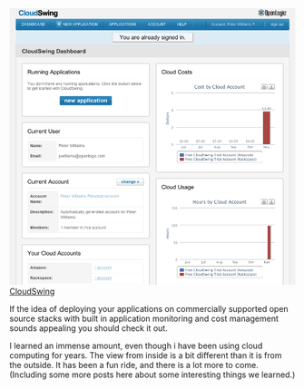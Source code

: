 <a href="http://cloudswing.openlogic.com/"><img src="cloudswing-ga/screenshot.png" alt="Screen shot of CloudSwing"/><caption>CloudSwing</caption></a>

If the idea of deploying your applications on commercially supported
open source stacks with built in application monitoring and cost
management sounds appealing you should check it out.

I learned an immense amount, even though i have been using cloud
computing for years.  The view from inside is a bit different than
it is from the outside. It has been a fun ride, and there is a lot
more to come.  (Including some more posts here about some interesting
things we learned.)
